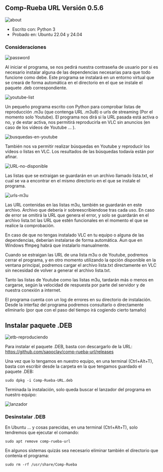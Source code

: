 ## Comp-Rueba URL Versión 0.5.6

![about](https://github.com/user-attachments/assets/a6adc1b3-9e85-4760-b6d4-2456b31e8fd5)

* Escrito con: Python 3
* Probado en: Ubuntu 22.04 y 24.04

### Consideraciones

![password](https://github.com/user-attachments/assets/fe7cfcc0-0f3c-47be-9561-ea386e9ac513)

Al iniciar el programa, se nos pedirá nuestra contraseña de usuario por si es necesario instalar alguna de las dependencias necesarias para que todo funcione como debe. Este programa se instalará en un entorno virtual que se creará de forma automática en el directorio en el que se instale el paquete .deb correspondiente.

![youtube-list](https://github.com/sapoclay/comp-rueba-url/assets/6242827/bb19dffc-48d6-44a6-9d53-880e0a075126)

Un pequeño programa escrito con Python para comprobar listas de reproducción .m3u (que contenga URL .m3u8) o urls de streaming (Por el momento solo Youtube). El programa nos dirá si la URL pasada está activa o no, y de estar activa, nos permitirá reproducirla en VLC sin anuncios (en caso de los vídeos de Youtube ... ). 

![busquedas-en-youtube](https://github.com/user-attachments/assets/3986ce3a-e300-4bdb-a432-ece2a6bc3b21)

También nos va permitir realizar búsquedas en Youtube y reproducir los vídeos o listas en VLC. Los resultados de las búsquedas todavía están por afinar.

![URL-no-disponible](https://github.com/sapoclay/comp-rueba-url/assets/6242827/fa15586c-ed28-40ab-9e1c-7e9d8a6f7f1e)

Las listas que se extraigan se guardarán en un archivo llamado lista.txt, el cual se va a encontrar en el mismo directorio en el que se instale el programa. 

![urls-m3u](https://github.com/user-attachments/assets/dabc62a9-53d9-4f66-a72a-ffc3f08c3852)

Las URL contenidas en las listas m3u, también se guardarán en este archivo. Archivo que debería ir sobreescribiendose tras cada uso. En caso de error se omitirá la URL que genera el error, y solo se guardarán en el archivo lista.txt las URL que estén funcionales en el momento el que se realice la comprobación.

En caso de que no tengas instalado VLC en tu equipo o alguna de las dependencias, deberían instalarse de forma automática. Aun que en Windows ffmpeg habrá que instalarlo manualmente.

Cuando se estraigan las URL de una lista m3u o de Youtube, podremos cerrar el programa, y en otro momento utilizando la opción disponible en la ventana principal, podremos cargar el archivo lista.txt directamente en VLC sin necesidad de volver a generar el archivo lista.txt.

Tanto las listas de Youtube como las listas m3u, tardarán más o menos en cargarse, según la velocidad de respuesta por parte del servidor y de nuestra conexión a internet.

El programa cuenta con un log de errores en su directorio de instalación. Desde la interfaz del programa podremos consultarlo o directamente eliminarlo (por que con el paso del tiempo irá cogiendo cierto tamaño)

## Instalar paquete .DEB

![etb-reproduciendo](https://github.com/sapoclay/comp-rueba-url/assets/6242827/642b25b7-70fb-49e2-bdd4-f313007d9eda)

Para instalar el paquete .DEB, basta con descargarlo de la URL: https://github.com/sapoclay/comp-rueba-url/releases

Una vez que lo tengamos en nuestro equipo, en una terminal (Ctrl+Alt+T), basta con escribir desde la carpeta en la que tengamos guardado el paquete .DEB:

``` sudo dpkg -i Comp-Rueba-URL.deb ```

Terminada la instalación, solo queda buscar el lanzador del programa en nuestro equipo:

![lanzador](https://github.com/sapoclay/comp-rueba-url/assets/6242827/78bd91af-3798-4051-819f-de9c22544409)

### Desinstalar .DEB

En Ubuntu ... y cosas parecidas, en una terminal (Ctrl+Alt+T), solo tendremos que ejecutar el comando:

``` sudo apt remove comp-rueba-url ```

En algunos sistemas quizás sea necesario eliminar también el directorio que contenía el programa:

``` sudo rm -rf /usr/share/Comp-Rueba ```
